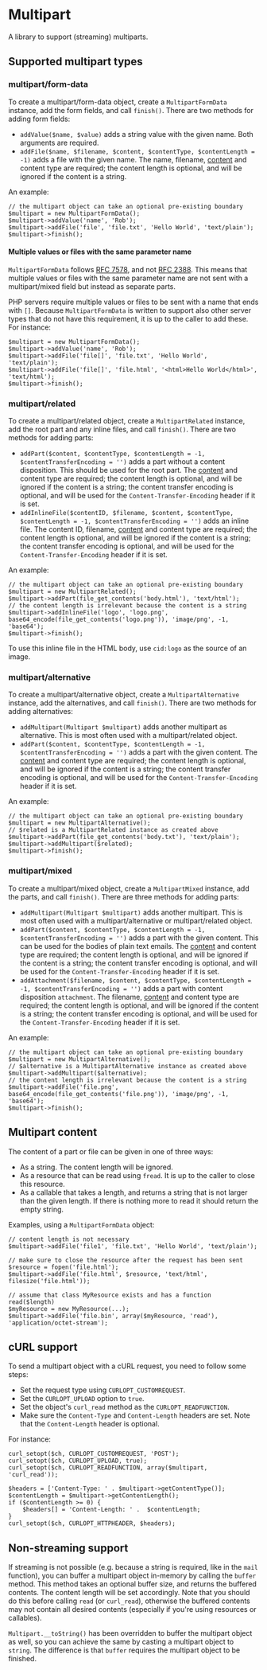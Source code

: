 # Multipart

A library to support (streaming) multiparts.

## Supported multipart types

### multipart/form-data

To create a multipart/form-data object, create a `MultipartFormData` instance, add the form fields, and call `finish()`. There are two methods for adding form fields:

* `addValue($name, $value)` adds a string value with the given name. Both arguments are required.
* `addFile($name, $filename, $content, $contentType, $contentLength = -1)` adds a file with the given name. The name, filename, [content](#multipart-content) and content type are required; the content length is optional, and will be ignored if the content is a string.

An example:

    // the multipart object can take an optional pre-existing boundary
    $multipart = new MultipartFormData();
    $multipart->addValue('name', 'Rob');
    $multipart->addFile('file', 'file.txt', 'Hello World', 'text/plain');
    $multipart->finish();

#### Multiple values or files with the same parameter name

`MultipartFormData` follows [RFC 7578](https://tools.ietf.org/html/rfc7578), and not [RFC 2388](https://tools.ietf.org/html/rfc2388). This means that multiple values or files with the same parameter name are not sent with a multipart/mixed field but instead as separate parts.

PHP servers require multiple values or files to be sent with a name that ends with `[]`. Because `MultipartFormData` is written to support also other server types that do not have this requirement, it is up to the caller to add these. For instance:

    $multipart = new MultipartFormData();
    $multipart->addValue('name', 'Rob');
    $multipart->addFile('file[]', 'file.txt', 'Hello World', 'text/plain');
    $multipart->addFile('file[]', 'file.html', '<html>Hello World</html>', 'text/html');
    $multipart->finish();

### multipart/related

To create a multipart/related object, create a `MultipartRelated` instance, add the root part and any inline files, and call `finish()`. There are two methods for adding parts:

* `addPart($content, $contentType, $contentLength = -1, $contentTransferEncoding = '')` adds a part without a content disposition. This should be used for the root part. The [content](#multipart-content) and content type are required; the content length is optional, and will be ignored if the content is a string; the content transfer encoding is optional, and will be used for the `Content-Transfer-Encoding` header if it is set.
* `addInlineFile($contentID, $filename, $content, $contentType, $contentLength = -1, $contentTransferEncoding = '')` adds an inline file. The content ID, filename, [content](#multipart-content) and content type are required; the content length is optional, and will be ignored if the content is a string; the content transfer encoding is optional, and will be used for the `Content-Transfer-Encoding` header if it is set.

An example:

    // the multipart object can take an optional pre-existing boundary
    $multipart = new MultipartRelated();
    $multipart->addPart(file_get_contents('body.html'), 'text/html');
    // the content length is irrelevant because the content is a string
    $multipart->addInlineFile('logo', 'logo.png', base64_encode(file_get_contents('logo.png')), 'image/png', -1, 'base64');
    $multipart->finish();

To use this inline file in the HTML body, use `cid:logo` as the source of an image.

### multipart/alternative

To create a multipart/alternative object, create a `MultipartAlternative` instance, add the alternatives, and call `finish()`. There are two methods for adding alternatives:

* `addMultipart(Multipart $multipart)` adds another multipart as alternative. This is most often used with a multipart/related object.
* `addPart($content, $contentType, $contentLength = -1, $contentTransferEncoding = '')` adds a part with the given content. The [content](#multipart-content) and content type are required; the content length is optional, and will be ignored if the content is a string; the content transfer encoding is optional, and will be used for the `Content-Transfer-Encoding` header if it is set.

An example:

    // the multipart object can take an optional pre-existing boundary
    $multipart = new MultipartAlternative();
    // $related is a MultipartRelated instance as created above
    $multipart->addPart(file_get_contents('body.txt'), 'text/plain');
    $multipart->addMultipart($related);
    $multipart->finish();

### multipart/mixed

To create a multipart/mixed object, create a `MultipartMixed` instance, add the parts, and call `finish()`. There are three methods for adding parts:

* `addMultipart(Multipart $multipart)` adds another multipart. This is most often used with a multipart/alternative or multipart/related object.
* `addPart($content, $contentType, $contentLength = -1, $contentTransferEncoding = '')` adds a part with the given content. This can be used for the bodies of plain text emails. The [content](#multipart-content) and content type are required; the content length is optional, and will be ignored if the content is a string; the content transfer encoding is optional, and will be used for the `Content-Transfer-Encoding` header if it is set.
* `addAttachment($filename, $content, $contentType, $contentLength = -1, $contentTransferEncoding = '')` adds a part with content disposition `attachment`. The filename, [content](#multipart-content) and content type are required; the content length is optional, and will be ignored if the content is a string; the content transfer encoding is optional, and will be used for the `Content-Transfer-Encoding` header if it is set.

An example:

    // the multipart object can take an optional pre-existing boundary
    $multipart = new MultipartAlternative();
    // $alternative is a MultipartAlternative instance as created above
    $multipart->addMultipart($alternative);
    // the content length is irrelevant because the content is a string
    $multipart->addFile('file.png', base64_encode(file_get_contents('file.png')), 'image/png', -1, 'base64');
    $multipart->finish();

## Multipart content

The content of a part or file can be given in one of three ways:

* As a string. The content length will be ignored.
* As a resource that can be read using `fread`. It is up to the caller to close this resource.
* As a callable that takes a length, and returns a string that is not larger than the given length. If there is nothing more to read it should return the empty string.

Examples, using a `MultipartFormData` object:

    // content length is not necessary
    $multipart->addFile('file1', 'file.txt', 'Hello World', 'text/plain');

    // make sure to close the resource after the request has been sent
    $resource = fopen('file.html');
    $multipart->addFile('file.html', $resource, 'text/html', filesize('file.html'));

    // assume that class MyResource exists and has a function read($length)
    $myResource = new MyResource(...);
    $multipart->addFile('file.bin', array($myResource, 'read'), 'application/octet-stream');

## cURL support

To send a multipart object with a cURL request, you need to follow some steps:

* Set the request type using `CURLOPT_CUSTOMREQUEST`.
* Set the `CURLOPT_UPLOAD` option to `true`.
* Set the object's `curl_read` method as the `CURLOPT_READFUNCTION`.
* Make sure the `Content-Type` and `Content-Length` headers are set. Note that the `Content-Length` header is optional.

For instance:

    curl_setopt($ch, CURLOPT_CUSTOMREQUEST, 'POST');
    curl_setopt($ch, CURLOPT_UPLOAD, true);
    curl_setopt($ch, CURLOPT_READFUNCTION, array($multipart, 'curl_read'));
    
    $headers = ['Content-Type: ' . $multipart->getContentType()];
    $contentLength = $multipart->getContentLength();
    if ($contentLength >= 0) {
        $headers[] = 'Content-Length: ' .  $contentLength;
    }
    curl_setopt($ch, CURLOPT_HTTPHEADER, $headers);

## Non-streaming support

If streaming is not possible (e.g. because a string is required, like in the `mail` function), you can buffer a multipart object in-memory by calling the `buffer` method. This method takes an optional buffer size, and returns the buffered contents. The content length will be set accordingly. Note that you should do this before calling `read` (or `curl_read`), otherwise the buffered contents may not contain all desired contents (especially if you're using resources or callables).

`Multipart.__toString()` has been overridden to buffer the multipart object as well, so you can achieve the same by casting a multipart object to `string`. The difference is that `buffer` requires the multipart object to be finished.
